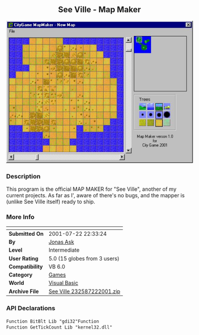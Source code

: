 ﻿<div align="center">

## See Ville \- Map Maker

<img src="PIC2001722165243358.jpg">
</div>

### Description

This program is the official MAP MAKER for "See Ville", another of my current projects. As far as I', aware of there's no bugs, and the mapper is (unlike See Ville itself) ready to ship.
 
### More Info
 


<span>             |<span>
---                |---
**Submitted On**   |2001-07-22 22:33:24
**By**             |[Jonas Ask](https://github.com/Planet-Source-Code/PSCIndex/blob/master/ByAuthor/jonas-ask.md)
**Level**          |Intermediate
**User Rating**    |5.0 (15 globes from 3 users)
**Compatibility**  |VB 6\.0
**Category**       |[Games](https://github.com/Planet-Source-Code/PSCIndex/blob/master/ByCategory/games__1-38.md)
**World**          |[Visual Basic](https://github.com/Planet-Source-Code/PSCIndex/blob/master/ByWorld/visual-basic.md)
**Archive File**   |[See Ville 232587222001\.zip](https://github.com/Planet-Source-Code/jonas-ask-see-ville-map-maker__1-25325/archive/master.zip)

### API Declarations

```
Function BitBlt Lib "gdi32"Function
Function GetTickCount Lib "kernel32.dll"
```





